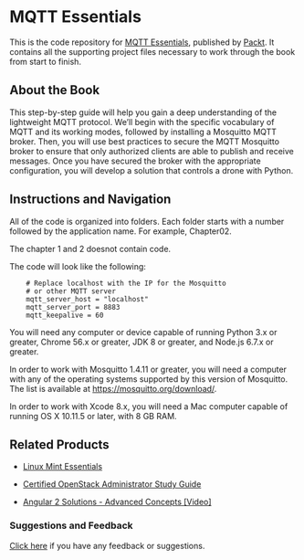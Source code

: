 # MQTT Essentials
This is the code repository for [MQTT Essentials](https://www.packtpub.com/application-development/mqtt-essentials?utm_source=github&utm_medium=repository&utm_campaign=9781787287815), published by [Packt](https://www.packtpub.com/?utm_source=github). It contains all the supporting project files necessary to work through the book from start to finish.
## About the Book
This step-by-step guide will help you gain a deep understanding of the lightweight MQTT protocol. We’ll begin with the specific vocabulary of MQTT and its working modes, followed by installing a Mosquitto MQTT broker. Then, you will use best practices to secure the MQTT Mosquitto broker to ensure that only authorized clients are able to publish and receive messages. Once you have secured the broker with the appropriate configuration, you will develop a solution that controls a drone with Python.
## Instructions and Navigation
All of the code is organized into folders. Each folder starts with a number followed by the application name. For example, Chapter02.

The chapter 1 and 2 doesnot contain code.

The code will look like the following:
```
    # Replace localhost with the IP for the Mosquitto 
    # or other MQTT server 
    mqtt_server_host = "localhost" 
    mqtt_server_port = 8883 
    mqtt_keepalive = 60
```

You will need any computer or device capable of running Python 3.x or greater, Chrome 56.x or greater, JDK 8 or greater, and Node.js 6.7.x or greater.

In order to work with Mosquitto 1.4.11 or greater, you will need a computer with any of the operating systems supported by this version of Mosquitto. The list is available at https://mosquitto.org/download/.

In order to work with Xcode 8.x, you will need a Mac computer capable of running OS X 10.11.5 or later, with 8 GB RAM.

## Related Products
* [Linux Mint Essentials](https://www.packtpub.com/networking-and-servers/linux-mint-essentials?utm_source=github&utm_medium=repository&utm_campaign=9781782168157)

* [Certified OpenStack Administrator Study Guide](https://www.packtpub.com/virtualization-and-cloud/certified-openstack-administrator-study-guide?utm_source=github&utm_medium=repository&utm_campaign=9781787288416)

* [Angular 2 Solutions - Advanced Concepts [Video]](https://www.packtpub.com/web-development/angular-2-solutions-advanced-concepts-video?utm_source=github&utm_medium=repository&utm_campaign=9781787124127)

### Suggestions and Feedback
[Click here](https://docs.google.com/forms/d/e/1FAIpQLSe5qwunkGf6PUvzPirPDtuy1Du5Rlzew23UBp2S-P3wB-GcwQ/viewform) if you have any feedback or suggestions.
